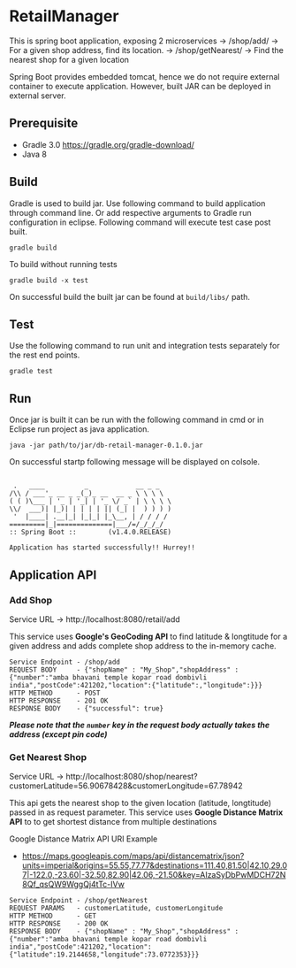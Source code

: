 # RetailManager

This is spring boot application, exposing 2 microservices
-> /shop/add/ -> For a given shop address, find its location.
-> /shop/getNearest/ -> Find the nearest shop for a given location

Spring Boot provides embedded tomcat, hence we do not require external container to execute application. However, built JAR can be deployed in external server. 

## Prerequisite

* Gradle 3.0	https://gradle.org/gradle-download/
* Java 8

## Build

Gradle is used to build jar. Use following command to build application through command line. Or add respective arguments to Gradle run configuration in eclipse.
Following command will execute test case post built.

```
gradle build
```

To build without running tests

```
gradle build -x test
```

On successful build the built jar can be found at `build/libs/` path.

## Test

Use the following command to run unit and integration tests separately for the rest end points.

```
gradle test
```

## Run

Once jar is built it can be run with the following command in cmd or in Eclipse run project as java application.

```
java -jar path/to/jar/db-retail-manager-0.1.0.jar
```

On successful startp following message will be displayed on colsole.
 ```

  .   ____          _            __ _ _
 /\\ / ___'_ __ _ _(_)_ __  __ _ \ \ \ \
( ( )\___ | '_ | '_| | '_ \/ _` | \ \ \ \
 \\/  ___)| |_)| | | | | || (_| |  ) ) ) )
  '  |____| .__|_| |_|_| |_\__, | / / / /
 =========|_|==============|___/=/_/_/_/
 :: Spring Boot ::        (v1.4.0.RELEASE)

Application has started successfully!! Hurrey!!
```

## Application API

### Add Shop
Service URL -> http://localhost:8080/retail/add

This service uses **Google's GeoCoding API** to find latitude & longtitude for a given address and adds complete shop address to the in-memory cache.

```
Service Endpoint - /shop/add
REQUEST BODY     - {"shopName" : "My_Shop","shopAddress" : {"number":"amba bhavani temple kopar road dombivli india","postCode":421202,"location":{"latitude":,"longitude":}}}
HTTP METHOD      - POST
HTTP RESPONSE    - 201 OK
RESPONSE BODY    - {"successful": true}
```

_**Please note that the `number` key in the request body actually takes the address (except pin code)**_

### Get Nearest Shop
Service URL -> http://localhost:8080/shop/nearest?customerLatitude=56.90678428&customerLongitude=67.78942

This api gets the nearest shop to the given location (latitude, longtitude) passed in as request parameter. This service uses **Google Distance Matrix API** to to get shortest distance from multiple destinations

Google Distance Matrix API URI Example 
* https://maps.googleapis.com/maps/api/distancematrix/json?units=imperial&origins=55.55,77.77&destinations=111.40,81.50|42.10,29.07|-122.0,-23.60|-32.50,82.90|42.06,-21.50&key=AIzaSyDbPwMDCH72N8Qf_qsQW9WggQj4tTc-IVw

```
Service Endpoint - /shop/getNearest
REQUEST PARAMS   - customerLatitude, customerLongitude
HTTP METHOD      - GET
HTTP RESPONSE    - 200 OK
RESPONSE BODY    - {"shopName" : "My_Shop","shopAddress" : {"number":"amba bhavani temple kopar road dombivli india","postCode":421202,"location":{"latitude":19.2144658,"longitude":73.0772353}}}

```
